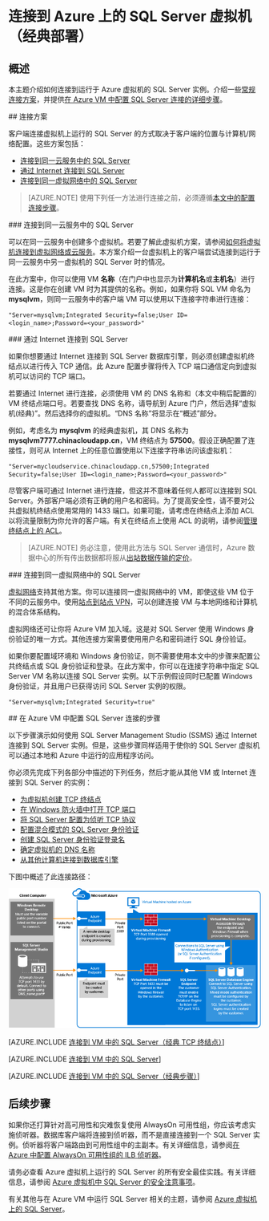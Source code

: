 <properties
	pageTitle="连接到 SQL Server 虚拟机（经典）| Azure"
	description="了解如何连接到 Azure 中虚拟机上运行的 SQL Server。本主题使用经典部署模型。方案根据网络配置和客户端位置的不同而异。"
	services="virtual-machines-windows"
	documentationCenter="na"
	authors="rothja"
	manager="jhubbard"
	tags="azure-service-management"/>
<tags
	ms.service="virtual-machines-windows"
	ms.date="06/23/2016"
	wacn.date="08/08/2016"/>

# 连接到 Azure 上的 SQL Server 虚拟机（经典部署）

## 概述

本主题介绍如何连接到运行于 Azure 虚拟机的 SQL Server 实例。介绍一些[常规连接方案](#connection-scenarios)，并提供[在 Azure VM 中配置 SQL Server 连接的详细步骤](#steps-for-configuring-sql-server-connectivity-in-an-azure-vm)。

##<a name="connection-scenarios"></a> 连接方案

客户端连接虚拟机上运行的 SQL Server 的方式取决于客户端的位置与计算机/网络配置。这些方案包括：

- [连接到同一云服务中的 SQL Server](#connect-to-sql-server-in-the-same-cloud-service)
- [通过 Internet 连接到 SQL Server](#connect-to-sql-server-over-the-internet)
- [连接到同一虚拟网络中的 SQL Server](#connect-to-sql-server-in-the-same-virtual-network)

>[AZURE.NOTE] 使用下列任一方法进行连接之前，必须遵循[本文中的配置连接步骤](#steps-for-configuring-sql-server-connectivity-in-an-azure-vm)。

###<a name="connect-to-sql-server-in-the-same-cloud-service"></a> 连接到同一云服务中的 SQL Server

可以在同一云服务中创建多个虚拟机。若要了解此虚拟机方案，请参阅[如何将虚拟机连接到虚拟网络或云服务](/documentation/articles/virtual-machines-windows-classic-connect-vms/#connect-vms-in-a-standalone-cloud-service)。本方案介绍一台虚拟机上的客户端尝试连接到运行于同一云服务中另一虚拟机的 SQL Server 时的情况。

在此方案中，你可以使用 VM **名称**（在门户中也显示为**计算机名**或**主机名**）进行连接。这是你在创建 VM 时为其提供的名称。例如，如果你将 SQL VM 命名为 **mysqlvm**，则同一云服务中的客户端 VM 可以使用以下连接字符串进行连接：

	"Server=mysqlvm;Integrated Security=false;User ID=<login_name>;Password=<your_password>"

###<a name="connect-to-sql-server-over-the-internet"></a> 通过 Internet 连接到 SQL Server

如果你想要通过 Internet 连接到 SQL Server 数据库引擎，则必须创建虚拟机终结点以进行传入 TCP 通信。此 Azure 配置步骤将传入 TCP 端口通信定向到虚拟机可以访问的 TCP 端口。

若要通过 Internet 进行连接，必须使用 VM 的 DNS 名称和（本文中稍后配置的）VM 终结点端口号。若要查找 DNS 名称，请导航到 Azure 门户，然后选择“虚拟机(经典)”。然后选择你的虚拟机。“DNS 名称”将显示在“概述”部分。

例如，考虑名为 **mysqlvm** 的经典虚拟机，其 DNS 名称为 **mysqlvm7777.chinacloudapp.cn**，VM 终结点为 **57500**。假设正确配置了连接性，则可从 Internet 上的任意位置使用以下连接字符串访问该虚拟机：

	"Server=mycloudservice.chinacloudapp.cn,57500;Integrated Security=false;User ID=<login_name>;Password=<your_password>"

尽管客户端可通过 Internet 进行连接，但这并不意味着任何人都可以连接到 SQL Server。外部客户端必须有正确的用户名和密码。为了提高安全性，请不要对公共虚拟机终结点使用常用的 1433 端口。如果可能，请考虑在终结点上添加 ACL 以将流量限制为你允许的客户端。有关在终结点上使用 ACL 的说明，请参阅[管理终结点上的 ACL](/documentation/articles/virtual-machines-windows-classic-setup-endpoints/#manage-the-acl-on-an-endpoint)。

>[AZURE.NOTE] 务必注意，使用此方法与 SQL Server 通信时，Azure 数据中心的所有传出数据都将服从[出站数据传输的定价](/pricing/details/data-transfer/)。

###<a name="connect-to-sql-server-in-the-same-virtual-network"></a> 连接到同一虚拟网络中的 SQL Server

[虚拟网络](/documentation/articles/virtual-networks-overview/)支持其他方案。你可以连接同一虚拟网络中的 VM，即使这些 VM 位于不同的云服务中。使用[站点到站点 VPN](/documentation/articles/vpn-gateway-site-to-site-create/)，可以创建连接 VM 与本地网络和计算机的混合体系结构。

虚拟网络还可让你将 Azure VM 加入域。这是对 SQL Server 使用 Windows 身份验证的唯一方式。其他连接方案需要使用用户名和密码进行 SQL 身份验证。

如果你要配置域环境和 Windows 身份验证，则不需要使用本文中的步骤来配置公共终结点或 SQL 身份验证和登录。在此方案中，你可以在连接字符串中指定 SQL Server VM 名称以连接 SQL Server 实例。以下示例假设同时已配置 Windows 身份验证，并且用户已获得访问 SQL Server 实例的权限。

	"Server=mysqlvm;Integrated Security=true"

##<a name="steps-for-configuring-sql-server-connectivity-in-an-azure-vm"></a> 在 Azure VM 中配置 SQL Server 连接的步骤

以下步骤演示如何使用 SQL Server Management Studio (SSMS) 通过 Internet 连接到 SQL Server 实例。但是，这些步骤同样适用于使你的 SQL Server 虚拟机可以通过本地和 Azure 中运行的应用程序访问。

你必须先完成下列各部分中描述的下列任务，然后才能从其他 VM 或 Internet 连接到 SQL Server 的实例：

- [为虚拟机创建 TCP 终结点](#create-a-tcp-endpoint-for-the-virtual-machine)
- [在 Windows 防火墙中打开 TCP 端口](#open-tcp-ports-in-the-windows-firewall-for-the-default-instance-of-the-database-engine)
- [将 SQL Server 配置为侦听 TCP 协议](#configure-sql-server-to-listen-on-the-tcp-protocol)
- [配置混合模式的 SQL Server 身份验证](#configure-sql-server-for-mixed-mode-authentication)
- [创建 SQL Server 身份验证登录名](#create-sql-server-authentication-logins)
- [确定虚拟机的 DNS 名称](#determine-the-dns-name-of-the-virtual-machine)
- [从其他计算机连接到数据库引擎](#connect-to-the-database-engine-from-another-computer)

下图中概述了此连接路径：

![连接到 SQL Server 虚拟机](./media/virtual-machines-sql-server-connection-steps/SQLServerinVMConnectionMap.png)

[AZURE.INCLUDE [连接到 VM 中的 SQL Server（经典 TCP 终结点）](../../includes/virtual-machines-sql-server-connection-steps-classic-tcp-endpoint.md)]

[AZURE.INCLUDE [连接到 VM 中的 SQL Server](../../includes/virtual-machines-sql-server-connection-steps.md)]

[AZURE.INCLUDE [连接到 VM 中的 SQL Server（经典步骤）](../../includes/virtual-machines-sql-server-connection-steps-classic.md)]

## 后续步骤

如果你还打算针对高可用性和灾难恢复使用 AlwaysOn 可用性组，你应该考虑实施侦听器。数据库客户端将连接到侦听器，而不是直接连接到一个 SQL Server 实例。侦听器将客户端路由到可用性组中的主副本。有关详细信息，请参阅[在 Azure 中配置 AlwaysOn 可用性组的 ILB 侦听器](/documentation/articles/virtual-machines-windows-classic-ps-sql-int-listener/)。

请务必查看 Azure 虚拟机上运行的 SQL Server 的所有安全最佳实践。有关详细信息，请参阅 [Azure 虚拟机中 SQL Server 的安全注意事项](/documentation/articles/virtual-machines-windows-sql-security/)。

有关其他与在 Azure VM 中运行 SQL Server 相关的主题，请参阅 [Azure 虚拟机上的 SQL Server](/documentation/articles/virtual-machines-windows-sql-server-iaas-overview/)。

<!---HONumber=Mooncake_0801_2016-->